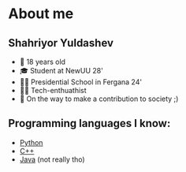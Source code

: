 # About me
## Shahriyor Yuldashev
- 🐊 18 years old
- 🎓 Student at NewUU 28'
- 👨‍🎓 Presidential School in Fergana 24'
- 👨‍💻 Tech-enthuathist
- 🌱 On the way to make a contribution to society ;)

## Programming languages I know:
- [Python](https://www.python.org/)
- [C++](https://cplusplus.com/doc/tutorial/)
- [Java](https://www.java.com/) (not really tho)
